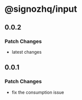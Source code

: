 # @signozhq/input

## 0.0.2

### Patch Changes

- latest changes

## 0.0.1

### Patch Changes

- fix the consumption issue
